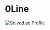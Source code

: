 # 0Line
[![Solved.ac Profile](http://mazassumnida.wtf/api/v2/generate_badge?boj=aodlvnf2588)](https://solved.ac/aodlvnf2588/)
